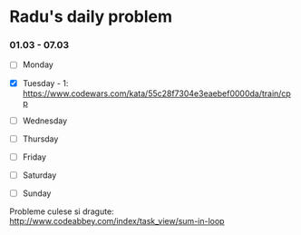 # Radu's daily problem

### 01.03 - 07.03

- [ ] Monday
- [x] Tuesday     - 1: https://www.codewars.com/kata/55c28f7304e3eaebef0000da/train/cpp
- [ ] Wednesday
- [ ] Thursday
- [ ] Friday
- [ ] Saturday
- [ ] Sunday


Probleme culese si dragute:
http://www.codeabbey.com/index/task_view/sum-in-loop
